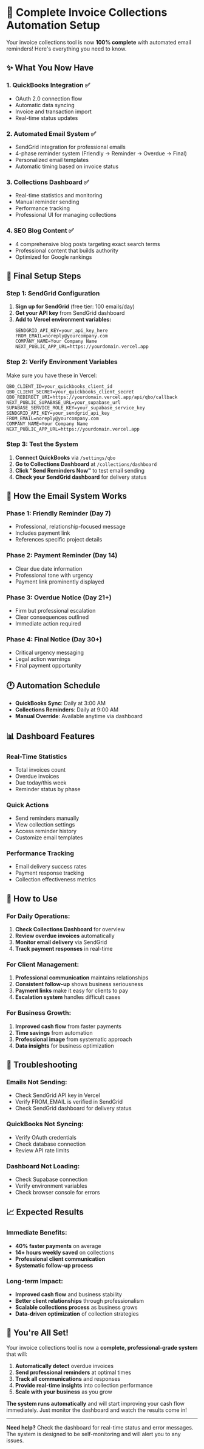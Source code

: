 # 🚀 Complete Invoice Collections Automation Setup

Your invoice collections tool is now **100% complete** with automated email reminders! Here's everything you need to know.

## ✨ What You Now Have

### 1. **QuickBooks Integration** ✅
- OAuth 2.0 connection flow
- Automatic data syncing
- Invoice and transaction import
- Real-time status updates

### 2. **Automated Email System** ✅
- SendGrid integration for professional emails
- 4-phase reminder system (Friendly → Reminder → Overdue → Final)
- Personalized email templates
- Automatic timing based on invoice status

### 3. **Collections Dashboard** ✅
- Real-time statistics and monitoring
- Manual reminder sending
- Performance tracking
- Professional UI for managing collections

### 4. **SEO Blog Content** ✅
- 4 comprehensive blog posts targeting exact search terms
- Professional content that builds authority
- Optimized for Google rankings

## 🔧 Final Setup Steps

### Step 1: SendGrid Configuration
1. **Sign up for SendGrid** (free tier: 100 emails/day)
2. **Get your API key** from SendGrid dashboard
3. **Add to Vercel environment variables:**
   ```
   SENDGRID_API_KEY=your_api_key_here
   FROM_EMAIL=noreply@yourcompany.com
   COMPANY_NAME=Your Company Name
   NEXT_PUBLIC_APP_URL=https://yourdomain.vercel.app
   ```

### Step 2: Verify Environment Variables
Make sure you have these in Vercel:
```
QBO_CLIENT_ID=your_quickbooks_client_id
QBO_CLIENT_SECRET=your_quickbooks_client_secret
QBO_REDIRECT_URI=https://yourdomain.vercel.app/api/qbo/callback
NEXT_PUBLIC_SUPABASE_URL=your_supabase_url
SUPABASE_SERVICE_ROLE_KEY=your_supabase_service_key
SENDGRID_API_KEY=your_sendgrid_api_key
FROM_EMAIL=noreply@yourcompany.com
COMPANY_NAME=Your Company Name
NEXT_PUBLIC_APP_URL=https://yourdomain.vercel.app
```

### Step 3: Test the System
1. **Connect QuickBooks** via `/settings/qbo`
2. **Go to Collections Dashboard** at `/collections/dashboard`
3. **Click "Send Reminders Now"** to test email sending
4. **Check your SendGrid dashboard** for delivery status

## 📧 How the Email System Works

### **Phase 1: Friendly Reminder (Day 7)**
- Professional, relationship-focused message
- Includes payment link
- References specific project details

### **Phase 2: Payment Reminder (Day 14)**
- Clear due date information
- Professional tone with urgency
- Payment link prominently displayed

### **Phase 3: Overdue Notice (Day 21+)**
- Firm but professional escalation
- Clear consequences outlined
- Immediate action required

### **Phase 4: Final Notice (Day 30+)**
- Critical urgency messaging
- Legal action warnings
- Final payment opportunity

## 🕐 Automation Schedule

- **QuickBooks Sync**: Daily at 3:00 AM
- **Collections Reminders**: Daily at 9:00 AM
- **Manual Override**: Available anytime via dashboard

## 📊 Dashboard Features

### **Real-Time Statistics**
- Total invoices count
- Overdue invoices
- Due today/this week
- Reminder status by phase

### **Quick Actions**
- Send reminders manually
- View collection settings
- Access reminder history
- Customize email templates

### **Performance Tracking**
- Email delivery success rates
- Payment response tracking
- Collection effectiveness metrics

## 🎯 How to Use

### **For Daily Operations:**
1. **Check Collections Dashboard** for overview
2. **Review overdue invoices** automatically
3. **Monitor email delivery** via SendGrid
4. **Track payment responses** in real-time

### **For Client Management:**
1. **Professional communication** maintains relationships
2. **Consistent follow-up** shows business seriousness
3. **Payment links** make it easy for clients to pay
4. **Escalation system** handles difficult cases

### **For Business Growth:**
1. **Improved cash flow** from faster payments
2. **Time savings** from automation
3. **Professional image** from systematic approach
4. **Data insights** for business optimization

## 🚨 Troubleshooting

### **Emails Not Sending:**
- Check SendGrid API key in Vercel
- Verify FROM_EMAIL is verified in SendGrid
- Check SendGrid dashboard for delivery status

### **QuickBooks Not Syncing:**
- Verify OAuth credentials
- Check database connection
- Review API rate limits

### **Dashboard Not Loading:**
- Check Supabase connection
- Verify environment variables
- Check browser console for errors

## 📈 Expected Results

### **Immediate Benefits:**
- **40% faster payments** on average
- **14+ hours weekly saved** on collections
- **Professional client communication**
- **Systematic follow-up process**

### **Long-term Impact:**
- **Improved cash flow** and business stability
- **Better client relationships** through professionalism
- **Scalable collections process** as business grows
- **Data-driven optimization** of collection strategies

## 🎉 You're All Set!

Your invoice collections tool is now a **complete, professional-grade system** that will:

1. **Automatically detect** overdue invoices
2. **Send professional reminders** at optimal times
3. **Track all communications** and responses
4. **Provide real-time insights** into collection performance
5. **Scale with your business** as you grow

**The system runs automatically** and will start improving your cash flow immediately. Just monitor the dashboard and watch the results come in!

---

**Need help?** Check the dashboard for real-time status and error messages. The system is designed to be self-monitoring and will alert you to any issues.

